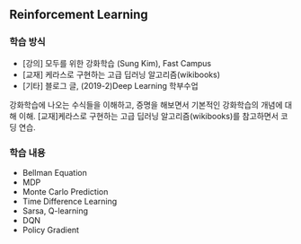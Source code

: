 ## Reinforcement Learning
### 학습 방식
- [강의] 모두를 위한 강화학습 (Sung Kim), Fast Campus
- [교재] 케라스로 구현하는 고급 딥러닝 알고리즘(wikibooks)
- [기타] 블로그 글, (2019-2)Deep Learning 학부수업

강화학습에 나오는 수식들을 이해하고, 증명을 해보면서 기본적인 강화학습의 개념에 대해 이해.
[교재]케라스로 구현하는 고급 딥러닝 알고리즘(wikibooks)를 참고하면서 코딩 연습. 

### 학습 내용
- Bellman Equation
- MDP
- Monte Carlo Prediction
- Time Difference Learning
- Sarsa, Q-learning
- DQN
- Policy Gradient

